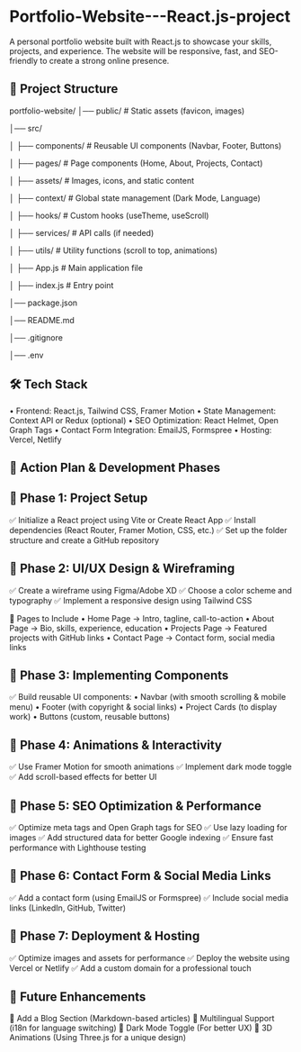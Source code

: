# Portfolio-Website---React.js-project
A personal portfolio website built with React.js to showcase your skills, projects, and experience. The website will be responsive, fast, and SEO-friendly to create a strong online presence.

📂 Project Structure
---------------------
portfolio-website/
│── public/               # Static assets (favicon, images)

│── src/

│   ├── components/       # Reusable UI components (Navbar, Footer, Buttons)

│   ├── pages/            # Page components (Home, About, Projects, Contact)

│   ├── assets/           # Images, icons, and static content

│   ├── context/          # Global state management (Dark Mode, Language)

│   ├── hooks/            # Custom hooks (useTheme, useScroll)

│   ├── services/         # API calls (if needed)

│   ├── utils/            # Utility functions (scroll to top, animations)

│   ├── App.js            # Main application file

│   ├── index.js          # Entry point

│── package.json

│── README.md

│── .gitignore

│── .env

🛠 Tech Stack
--------------
• Frontend: React.js, Tailwind CSS, Framer Motion
• State Management: Context API or Redux (optional)
• SEO Optimization: React Helmet, Open Graph Tags
• Contact Form Integration: EmailJS, Formspree
• Hosting: Vercel, Netlify


🎯 Action Plan & Development Phases
------------------------------------
📌 Phase 1: Project Setup
--------------------------
✅ Initialize a React project using Vite or Create React App
✅ Install dependencies (React Router, Framer Motion, CSS, etc.)
✅ Set up the folder structure and create a GitHub repository

📌 Phase 2: UI/UX Design & Wireframing
---------------------------------------
✅ Create a wireframe using Figma/Adobe XD
✅ Choose a color scheme and typography
✅ Implement a responsive design using Tailwind CSS

🔹 Pages to Include
• Home Page → Intro, tagline, call-to-action
• About Page → Bio, skills, experience, education
• Projects Page → Featured projects with GitHub links
• Contact Page → Contact form, social media links

📌 Phase 3: Implementing Components
------------------------------------
✅ Build reusable UI components:
• Navbar (with smooth scrolling & mobile menu)
• Footer (with copyright & social links)
• Project Cards (to display work)
• Buttons (custom, reusable buttons)

📌 Phase 4: Animations & Interactivity
---------------------------------------
✅ Use Framer Motion for smooth animations
✅ Implement dark mode toggle
✅ Add scroll-based effects for better UI

📌 Phase 5: SEO Optimization & Performance
-------------------------------------------
✅ Optimize meta tags and Open Graph tags for SEO
✅ Use lazy loading for images
✅ Add structured data for better Google indexing
✅ Ensure fast performance with Lighthouse testing

📌 Phase 6: Contact Form & Social Media Links
----------------------------------------------
✅ Add a contact form (using EmailJS or Formspree)
✅ Include social media links (LinkedIn, GitHub, Twitter)

📌 Phase 7: Deployment & Hosting
---------------------------------
✅ Optimize images and assets for performance
✅ Deploy the website using Vercel or Netlify
✅ Add a custom domain for a professional touch

📌 Future Enhancements
-----------------------
🔹 Add a Blog Section (Markdown-based articles)
🔹 Multilingual Support (i18n for language switching)
🔹 Dark Mode Toggle (For better UX)
🔹 3D Animations (Using Three.js for a unique design)
